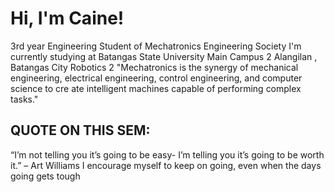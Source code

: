 # Hi, I'm Caine!

3rd year Engineering Student of Mechatronics Engineering Society
I'm currently studying at Batangas State University Main Campus 2 Alangilan , Batangas City
Robotics 2
"Mechatronics is the synergy of mechanical engineering, electrical engineering, control engineering, and computer science to cre ate intelligent machines capable of performing complex tasks."
## QUOTE ON THIS SEM:
“I’m not telling you it’s going to be easy- I’m telling you it’s going to be worth it.” – Art Williams
 I encourage myself to keep on going, even when the days going gets tough
